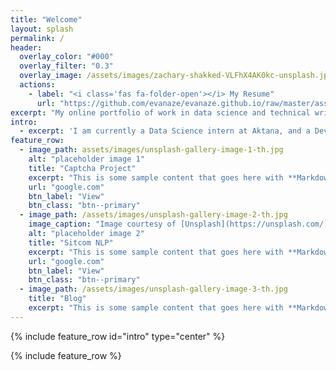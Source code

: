 ```yaml
---
title: "Welcome"
layout: splash
permalink: /
header:
  overlay_color: "#000"
  overlay_filter: "0.3" 
  overlay_image: /assets/images/zachary-shakked-VLFhX4AK0kc-unsplash.jpg
  actions:
    - label: "<i class='fas fa-folder-open'></i> My Resume"
      url: "https://github.com/evanaze/evanaze.github.io/raw/master/assets/documents/2020_AzevedoEvan.pdf"
excerpt: "My online portfolio of work in data science and technical writing."
intro: 
  - excerpt: 'I am currently a Data Science intern at Aktana, and a Developer Advocate at Amberdata. I am currently looking for a full time position in Data Science or Machine Learning.'
feature_row:
  - image_path: assets/images/unsplash-gallery-image-1-th.jpg
    alt: "placeholder image 1"
    title: "Captcha Project"
    excerpt: "This is some sample content that goes here with **Markdown** formatting."
    url: "google.com"
    btn_label: "View"
    btn_class: "btn--primary"
  - image_path: /assets/images/unsplash-gallery-image-2-th.jpg
    image_caption: "Image courtesy of [Unsplash](https://unsplash.com/)"
    alt: "placeholder image 2"
    title: "Sitcom NLP"
    excerpt: "This is some sample content that goes here with **Markdown** formatting."
    url: "google.com"
    btn_label: "View"
    btn_class: "btn--primary"
  - image_path: /assets/images/unsplash-gallery-image-3-th.jpg
    title: "Blog"
    excerpt: "This is some sample content that goes here with **Markdown** formatting."
---
```


{% include feature_row id="intro" type="center" %}

{% include feature_row %}